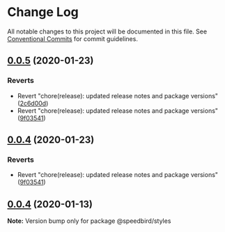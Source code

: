# Change Log

All notable changes to this project will be documented in this file.
See [Conventional Commits](https://conventionalcommits.org) for commit guidelines.

## [0.0.5](https://github.com/richmccartney/design-system/compare/@speedbird/styles@0.0.3...@speedbird/styles@0.0.5) (2020-01-23)


### Reverts

* Revert "chore(release): updated release notes and package versions" ([2c6d00d](https://github.com/richmccartney/design-system/commit/2c6d00dd585b75d4d7e23f4a3ec3654233732cb4))
* Revert "chore(release): updated release notes and package versions" ([9f03541](https://github.com/richmccartney/design-system/commit/9f03541ebf8bdf1091ad6f88042129a6e093d7de))





## [0.0.4](https://github.com/richmccartney/design-system/compare/@speedbird/styles@0.0.4...@speedbird/styles@0.0.4) (2020-01-23)


### Reverts

* Revert "chore(release): updated release notes and package versions" ([9f03541](https://github.com/richmccartney/design-system/commit/9f03541ebf8bdf1091ad6f88042129a6e093d7de))





## [0.0.4](https://github.com/richmccartney/design-system/compare/@speedbird/styles@0.0.3...@speedbird/styles@0.0.4) (2020-01-13)

**Note:** Version bump only for package @speedbird/styles
